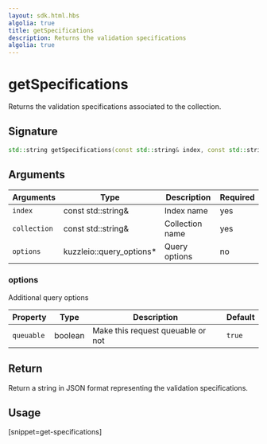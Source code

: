 ```yaml
---
layout: sdk.html.hbs
algolia: true
title: getSpecifications
description: Returns the validation specifications
algolia: true
---
```


# getSpecifications

Returns the validation specifications associated to the collection.

## Signature

```cpp
std::string getSpecifications(const std::string& index, const std::string& collection, kuzzleio::query_options *options=nullptr)
```

## Arguments

| Arguments    | Type    | Description | Required
|--------------|---------|-------------|----------
| ``index`` | const std::string& | Index name    | yes  |
| ``collection`` | const std::string& | Collection name    | yes  |
| ``options`` | kuzzleio::query_options* | Query options    | no  |

### **options**

Additional query options

| Property   | Type    | Description                       | Default |
| ---------- | ------- | --------------------------------- | ------- |
| `queuable` | boolean | Make this request queuable or not | `true`  |

## Return

Return a string in JSON format representing the validation specifications.

## Usage

[snippet=get-specifications]
